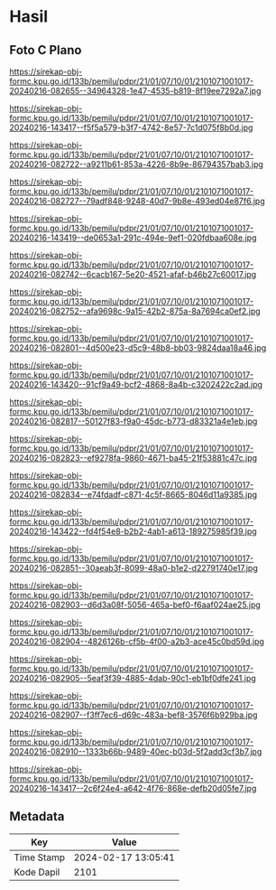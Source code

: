 # Hasil

## Foto C Plano

https://sirekap-obj-formc.kpu.go.id/133b/pemilu/pdpr/21/01/07/10/01/2101071001017-20240216-082655--34964328-1e47-4535-b819-8f19ee7292a7.jpg

https://sirekap-obj-formc.kpu.go.id/133b/pemilu/pdpr/21/01/07/10/01/2101071001017-20240216-143417--f5f5a579-b3f7-4742-8e57-7c1d075f8b0d.jpg

https://sirekap-obj-formc.kpu.go.id/133b/pemilu/pdpr/21/01/07/10/01/2101071001017-20240216-082722--a9211b61-853a-4226-8b9e-86794357bab3.jpg

https://sirekap-obj-formc.kpu.go.id/133b/pemilu/pdpr/21/01/07/10/01/2101071001017-20240216-082727--79adf848-9248-40d7-9b8e-493ed04e87f6.jpg

https://sirekap-obj-formc.kpu.go.id/133b/pemilu/pdpr/21/01/07/10/01/2101071001017-20240216-143419--de0653a1-291c-494e-9ef1-020fdbaa608e.jpg

https://sirekap-obj-formc.kpu.go.id/133b/pemilu/pdpr/21/01/07/10/01/2101071001017-20240216-082742--6cacb167-5e20-4521-afaf-b46b27c60017.jpg

https://sirekap-obj-formc.kpu.go.id/133b/pemilu/pdpr/21/01/07/10/01/2101071001017-20240216-082752--afa9698c-9a15-42b2-875a-8a7694ca0ef2.jpg

https://sirekap-obj-formc.kpu.go.id/133b/pemilu/pdpr/21/01/07/10/01/2101071001017-20240216-082801--4d500e23-d5c9-48b8-bb03-9824daa18a46.jpg

https://sirekap-obj-formc.kpu.go.id/133b/pemilu/pdpr/21/01/07/10/01/2101071001017-20240216-143420--91cf9a49-bcf2-4868-8a4b-c3202422c2ad.jpg

https://sirekap-obj-formc.kpu.go.id/133b/pemilu/pdpr/21/01/07/10/01/2101071001017-20240216-082817--50127f83-f9a0-45dc-b773-d83321a4e1eb.jpg

https://sirekap-obj-formc.kpu.go.id/133b/pemilu/pdpr/21/01/07/10/01/2101071001017-20240216-082823--ef9278fa-9860-4671-ba45-21f53881c47c.jpg

https://sirekap-obj-formc.kpu.go.id/133b/pemilu/pdpr/21/01/07/10/01/2101071001017-20240216-082834--e74fdadf-c871-4c5f-8665-8046d11a9385.jpg

https://sirekap-obj-formc.kpu.go.id/133b/pemilu/pdpr/21/01/07/10/01/2101071001017-20240216-143422--fd4f54e8-b2b2-4ab1-a613-189275985f39.jpg

https://sirekap-obj-formc.kpu.go.id/133b/pemilu/pdpr/21/01/07/10/01/2101071001017-20240216-082851--30aeab3f-8099-48a0-b1e2-d22791740e17.jpg

https://sirekap-obj-formc.kpu.go.id/133b/pemilu/pdpr/21/01/07/10/01/2101071001017-20240216-082903--d6d3a08f-5056-465a-bef0-f6aaf024ae25.jpg

https://sirekap-obj-formc.kpu.go.id/133b/pemilu/pdpr/21/01/07/10/01/2101071001017-20240216-082904--4826126b-cf5b-4f00-a2b3-ace45c0bd59d.jpg

https://sirekap-obj-formc.kpu.go.id/133b/pemilu/pdpr/21/01/07/10/01/2101071001017-20240216-082905--5eaf3f39-4885-4dab-90c1-eb1bf0dfe241.jpg

https://sirekap-obj-formc.kpu.go.id/133b/pemilu/pdpr/21/01/07/10/01/2101071001017-20240216-082907--f3ff7ec6-d69c-483a-bef8-3576f6b929ba.jpg

https://sirekap-obj-formc.kpu.go.id/133b/pemilu/pdpr/21/01/07/10/01/2101071001017-20240216-082910--1333b66b-9489-40ec-b03d-5f2add3cf3b7.jpg

https://sirekap-obj-formc.kpu.go.id/133b/pemilu/pdpr/21/01/07/10/01/2101071001017-20240216-143417--2c6f24e4-a642-4f76-868e-defb20d05fe7.jpg


## Metadata

| Key        | Value               |
| ---------- | ------------------- |
| Time Stamp | 2024-02-17 13:05:41 |
| Kode Dapil | 2101                |



